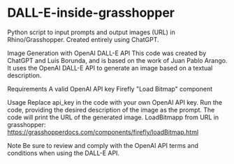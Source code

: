 # DALL-E-inside-grasshopper
Python script to input prompts and output images (URL) in Rhino/Grasshopper. Created entirely using ChatGPT.

Image Generation with OpenAI DALL-E API
This code was created by ChatGPT and Luis Borunda, and is based on the work of Juan Pablo Arango. It uses the OpenAI DALL-E API to generate an image based on a textual description.

Requirements
A valid OpenAI API key
Firefly "Load Bitmap" component

Usage
Replace api_key in the code with your own OpenAI API key.
Run the code, providing the desired description of the image as the prompt.
The code will print the URL of the generated image.
LoadBitmapp from URL in grasshopper: https://grasshopperdocs.com/components/firefly/loadBitmap.html

Note
Be sure to review and comply with the OpenAI API terms and conditions when using the DALL-E API.